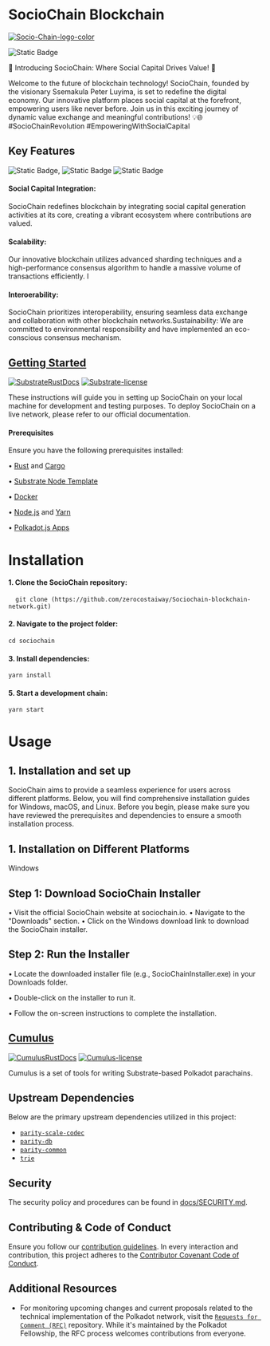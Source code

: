 
# SocioChain Blockchain
<a href="https://ibb.co/CKZg2Nh"><img src="https://i.ibb.co/hFjbfhD/Socio-Chain-logo-color.png" alt="Socio-Chain-logo-color" border="0"></a>

<img alt="Static Badge" src="https://img.shields.io/badge/Introduction-blue">


🚀 Introducing SocioChain: Where Social Capital Drives Value! 🌟

Welcome to the future of blockchain technology! SocioChain, founded by the visionary Ssemakula Peter Luyima, is set to redefine the digital economy. Our innovative platform places social capital at the forefront, empowering users like never before. Join us in this exciting journey of dynamic value exchange and meaningful contributions! 💡🌐 #SocioChainRevolution #EmpoweringWithSocialCapital
## Key Features
<img alt="Static Badge" src="https://img.shields.io/badge/Social%20Capital%20Generation-green">,
<img alt="Static Badge" src="https://img.shields.io/badge/Scalability-blue">
<img alt="Static Badge" src="https://img.shields.io/badge/Interoerability-Green">



#### Social Capital Integration: 

SocioChain redefines blockchain by integrating social capital generation activities at its core, creating a vibrant ecosystem where contributions are valued. 

#### Scalability: 

Our innovative blockchain utilizes advanced sharding techniques and a high-performance consensus algorithm to handle a massive volume of transactions efficiently. I

#### Interoerability: 

SocioChain prioritizes interoperability, ensuring seamless data exchange and collaboration with other blockchain networks.Sustainability: We are committed to environmental responsibility and have implemented an eco-conscious consensus mechanism.
## [Getting Started](./substrate/)
 [![SubstrateRustDocs](https://img.shields.io/badge/Rust_Docs-Substrate-24CC85?logo=rust)](https://paritytech.github.io/substrate/master/substrate/index.html)
 [![Substrate-license](https://img.shields.io/badge/License-GPL3%2FApache2.0-blue)](./substrate/README.md#LICENSE)

These instructions will guide you in setting up SocioChain on your local machine for development and testing purposes. To deploy SocioChain on a live network, please refer to our official documentation.

#### Prerequisites

Ensure you have the following prerequisites installed:

•	[Rust](https://www.rust-lang.org/tools/install/) and [Cargo](https://doc.rust-lang.org/cargo/getting-started/installation.html)

•	[Substrate Node Template](https://github.com/substrate-developer-hub/substrate-node-template)

•	[Docker](https://docs.docker.com/get-docker/)

•	[Node.js](https://nodejs.org/) and [Yarn](https://classic.yarnpkg.com/en/docs/install/)

•	[Polkadot.js Apps](https://polkadot.js.org/apps/)

# Installation

#### 1. Clone the SocioChain repository:

`   git clone (https://github.com/zerocostaiway/Sociochain-blockchain-network.git)
`
#### 2. Navigate to the project folder:

`cd sociochain
`
#### 3.  Install dependencies:
   
`yarn install
`
#### 5. Start a development chain:
   
`yarn start
`
# Usage

## 1. Installation and set up

SocioChain aims to provide a seamless experience for users across different platforms. Below, you will find comprehensive installation guides for Windows, macOS, and Linux. Before you begin, please make sure you have reviewed the prerequisites and dependencies to ensure a smooth installation process.

## 1. Installation on Different Platforms

Windows

## Step 1: Download SocioChain Installer

•	Visit the official SocioChain website at sociochain.io.
•	Navigate to the "Downloads" section.
•	Click on the Windows download link to download the SocioChain installer.

## Step 2: Run the Installer

• Locate the downloaded installer file (e.g., SocioChainInstaller.exe) in your Downloads folder. 

• Double-click on the installer to run it. 

• Follow the on-screen instructions to complete the installation.


    



## [Cumulus](./cumulus/)
[![CumulusRustDocs](https://img.shields.io/badge/Rust_Docs-Cumulus-222222?logo=rust)](https://paritytech.github.io/cumulus/cumulus_client_collator/index.html)
[![Cumulus-license](https://img.shields.io/badge/License-GPL3-blue)](./cumulus/LICENSE)

Cumulus is a set of tools for writing Substrate-based Polkadot parachains.

## Upstream Dependencies

Below are the primary upstream dependencies utilized in this project:

- [`parity-scale-codec`](https://crates.io/crates/parity-scale-codec)
- [`parity-db`](https://crates.io/crates/parity-db)
- [`parity-common`](https://github.com/paritytech/parity-common)
- [`trie`](https://github.com/paritytech/trie)

## Security

The security policy and procedures can be found in [docs/SECURITY.md](./docs/SECURITY.md).

## Contributing & Code of Conduct

Ensure you follow our [contribution guidelines](./docs/CONTRIBUTING.md). In every interaction and contribution, this
project adheres to the [Contributor Covenant Code of Conduct](./docs/CODE_OF_CONDUCT.md).

## Additional Resources

- For monitoring upcoming changes and current proposals related to the technical implementation of the Polkadot network,
  visit the [`Requests for Comment (RFC)`](https://github.com/polkadot-fellows/RFCs) repository. While it's maintained
  by the Polkadot Fellowship, the RFC process welcomes contributions from everyone.
